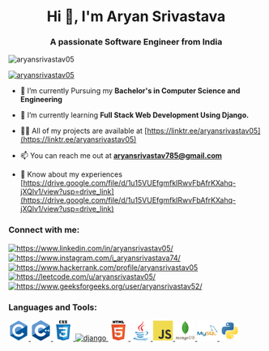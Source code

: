 
<h1 align="center">Hi 👋, I'm Aryan Srivastava</h1>
<h3 align="center">A passionate Software Engineer from India</h3>
<img width="400" align="right" src="https://png.pngtree.com/thumb_back/fh260/background/20250120/pngtree-a-cartoon-boy-wearing-glasses-and-hoodie-is-coding-on-his-image_16934156.jpg" alt="">

<p align="left">  <img src="https://komarev.com/ghpvc/?username=aryansrivastav05&label=Profile%20views&color=0e75b6&style=flat" alt="aryansrivastav05" /> </p>

<p align="left"> <a href="https://github.com/ryo-ma/github-profile-trophy"><img src="https://github-profile-trophy.vercel.app/?username=aryansrivastav05" alt="aryansrivastav05" /></a> </p>

- 🔭 I’m currently Pursuing my **Bachelor's in Computer Science and Engineering**

- 🌱 I’m currently learning **Full Stack Web Development Using Django.**

- 👨‍💻 All of my projects are available at [https://linktr.ee/aryansrivastav05](https://linktr.ee/aryansrivastav05)

- 📫 You can reach me out at **aryansrivastav785@gmail.com**

- 📄 Know about my experiences [https://drive.google.com/file/d/1u15VUEfgmfkIRwvFbAfrKXahq-jXQlv1/view?usp=drive_link](https://drive.google.com/file/d/1u15VUEfgmfkIRwvFbAfrKXahq-jXQlv1/view?usp=drive_link)

<h3 align="left">Connect with me:</h3>
<p align="left">
<a href="https://www.linkedin.com/in/aryansrivastav05/" target="blank"><img align="center" src="https://raw.githubusercontent.com/rahuldkjain/github-profile-readme-generator/master/src/images/icons/Social/linked-in-alt.svg" alt="https://www.linkedin.com/in/aryansrivastav05/" height="30" width="40" /></a>
<a href="https://www.instagram.com/i_aryansrivastava74/" target="blank"><img align="center" src="https://raw.githubusercontent.com/rahuldkjain/github-profile-readme-generator/master/src/images/icons/Social/instagram.svg" alt="https://www.instagram.com/i_aryansrivastava74/" height="30" width="40" /></a>
<a href="https://www.hackerrank.com/profile/aryansrivastav05" target="blank"><img align="center" src="https://raw.githubusercontent.com/rahuldkjain/github-profile-readme-generator/master/src/images/icons/Social/hackerrank.svg" alt="https://www.hackerrank.com/profile/aryansrivastav05" height="30" width="40" /></a>
<a href="https://leetcode.com/u/aryansrivastav05/" target="blank"><img align="center" src="https://raw.githubusercontent.com/rahuldkjain/github-profile-readme-generator/master/src/images/icons/Social/leet-code.svg" alt="https://leetcode.com/u/aryansrivastav05/" height="30" width="40" /></a>
<a href="https://www.geeksforgeeks.org/user/aryansrivastav52/" target="blank"><img align="center" src="https://raw.githubusercontent.com/rahuldkjain/github-profile-readme-generator/master/src/images/icons/Social/geeks-for-geeks.svg" alt="https://www.geeksforgeeks.org/user/aryansrivastav52/" height="30" width="40" /></a>
</p>

<h3 align="left">Languages and Tools:</h3>
<p align="left"> <a href="https://www.cprogramming.com/" target="_blank" rel="noreferrer"> <img src="https://raw.githubusercontent.com/devicons/devicon/master/icons/c/c-original.svg" alt="c" width="40" height="40"/> </a> <a href="https://www.w3schools.com/cpp/" target="_blank" rel="noreferrer"> <img src="https://raw.githubusercontent.com/devicons/devicon/master/icons/cplusplus/cplusplus-original.svg" alt="cplusplus" width="40" height="40"/> </a> <a href="https://www.w3schools.com/css/" target="_blank" rel="noreferrer"> <img src="https://raw.githubusercontent.com/devicons/devicon/master/icons/css3/css3-original-wordmark.svg" alt="css3" width="40" height="40"/> </a> <a href="https://www.djangoproject.com/" target="_blank" rel="noreferrer"> <img src="https://cdn.worldvectorlogo.com/logos/django.svg" alt="django" width="40" height="40"/> </a> <a href="https://www.w3.org/html/" target="_blank" rel="noreferrer"> <img src="https://raw.githubusercontent.com/devicons/devicon/master/icons/html5/html5-original-wordmark.svg" alt="html5" width="40" height="40"/> </a> <a href="https://www.java.com" target="_blank" rel="noreferrer"> <img src="https://raw.githubusercontent.com/devicons/devicon/master/icons/java/java-original.svg" alt="java" width="40" height="40"/> </a> <a href="https://developer.mozilla.org/en-US/docs/Web/JavaScript" target="_blank" rel="noreferrer"> <img src="https://raw.githubusercontent.com/devicons/devicon/master/icons/javascript/javascript-original.svg" alt="javascript" width="40" height="40"/> </a> <a href="https://www.mongodb.com/" target="_blank" rel="noreferrer"> <img src="https://raw.githubusercontent.com/devicons/devicon/master/icons/mongodb/mongodb-original-wordmark.svg" alt="mongodb" width="40" height="40"/> </a> <a href="https://www.mysql.com/" target="_blank" rel="noreferrer"> <img src="https://raw.githubusercontent.com/devicons/devicon/master/icons/mysql/mysql-original-wordmark.svg" alt="mysql" width="40" height="40"/> </a> <a href="https://www.python.org" target="_blank" rel="noreferrer"> <img src="https://raw.githubusercontent.com/devicons/devicon/master/icons/python/python-original.svg" alt="python" width="40" height="40"/> </a> </p>
